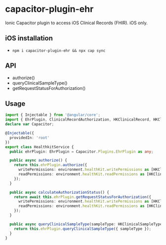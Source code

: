 # capacitor-plugin-ehr
Ionic Capacitor plugin to access iOS Clinical Records (FHIR). iOS only.

## iOS installation

- `npm i capacitor-plugin-ehr && npx cap sync`

## API

- authorize()
- queryClinicalSampleType()
- getRequestStatusForAuthorization()

## Usage

```ts
import { Injectable } from '@angular/core';
import { EhrPlugin, ClinicalRecordAuthorization, HKClinicalRecord, HKClinicalSampleType } from 'capacitor-plugin-ehr';
declare var Capacitor;

@Injectable({
  providedIn: 'root'
})
export class HealthkitService {
  public ehrPlugin: EhrPlugin = Capacitor.Plugins.EhrPlugin as any;

  public async authorize() {
    return this.ehrPlugin.authorize({
      writePermissions: environment.healthKit.writePermissions as [HKClinicalSampleType],
      readPermissions: environment.healthKit.readPermissions as [HKClinicalSampleType]
    });
  }

  public async calculateAuthorizationStatus() {
    return await this.ehrPlugin.getRequestStatusForAuthorization({
      writePermissions: environment.healthKit.writePermissions as [HKClinicalSampleType],
      readPermissions: environment.healthKit.readPermissions as [HKClinicalSampleType]
    });
  }

  public async queryClinicalSampleType(sampleType: HKClinicalSampleType) {
    return this.ehrPlugin.queryClinicalSampleType({ sampleType });
  }
}
```